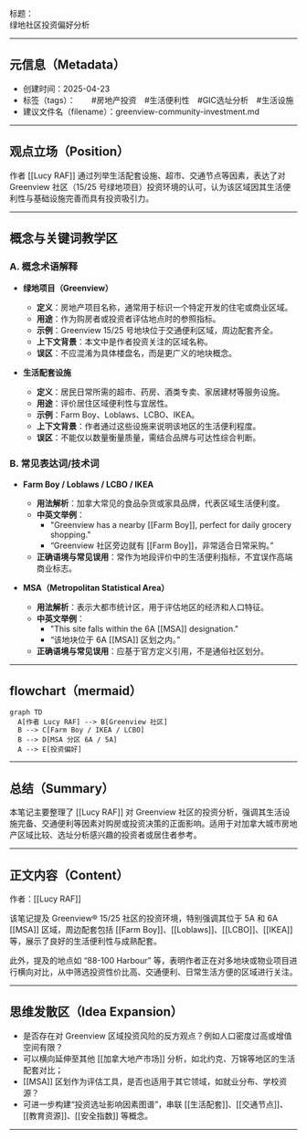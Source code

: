 标题：  
绿地社区投资偏好分析

---

## 元信息（Metadata）

* 创建时间：2025-04-23  
* 标签（tags）：  #房地产投资 #生活便利性 #GIC选址分析 #生活设施  
* 建议文件名（filename）：greenview-community-investment.md

---

## 观点立场（Position）

作者 [[Lucy RAF]] 通过列举生活配套设施、超市、交通节点等因素，表达了对 Greenview 社区（15/25 号绿地项目）投资环境的认可，认为该区域因其生活便利性与基础设施完善而具有投资吸引力。

---

## 概念与关键词教学区

### A. 概念术语解释

- **绿地项目（Greenview）**  
  - **定义**：房地产项目名称，通常用于标识一个特定开发的住宅或商业区域。  
  - **用途**：作为购房者或投资者评估地点时的参照指标。  
  - **示例**：Greenview 15/25 号地块位于交通便利区域，周边配套齐全。  
  - **上下文背景**：本文中是作者投资关注的区域名称。  
  - **误区**：不应混淆为具体楼盘名，而是更广义的地块概念。

- **生活配套设施**  
  - **定义**：居民日常所需的超市、药房、酒类专卖、家居建材等服务设施。  
  - **用途**：评价居住区域便利性与宜居性。  
  - **示例**：Farm Boy、Loblaws、LCBO、IKEA。  
  - **上下文背景**：作者通过这些设施来说明该地区的生活便利程度。  
  - **误区**：不能仅以数量衡量质量，需结合品牌与可达性综合判断。

### B. 常见表达词/技术词

- **Farm Boy / Loblaws / LCBO / IKEA**  
  - **用法解析**：加拿大常见的食品杂货或家具品牌，代表区域生活便利度。  
  - **中英文举例**：
    - "Greenview has a nearby [[Farm Boy]], perfect for daily grocery shopping."  
    - “Greenview 社区旁边就有 [[Farm Boy]]，非常适合日常采购。”  
  - **正确语境与常见误用**：常作为地段评价中的生活便利指标，不宜误作高端商业标志。

- **MSA（Metropolitan Statistical Area）**  
  - **用法解析**：表示大都市统计区，用于评估地区的经济和人口特征。  
  - **中英文举例**：
    - "This site falls within the 6A [[MSA]] designation."  
    - “该地块位于 6A [[MSA]] 区划之内。”  
  - **正确语境与常见误用**：应基于官方定义引用，不是通俗社区划分。

---

## flowchart（mermaid）

```mermaid
graph TD
  A[作者 Lucy RAF] --> B[Greenview 社区]
  B --> C[Farm Boy / IKEA / LCBO]
  B --> D[MSA 分区 6A / 5A]
  A --> E[投资偏好]
```

---

## 总结（Summary）

本笔记主要整理了 [[Lucy RAF]] 对 Greenview 社区的投资分析，强调其生活设施完备、交通便利等因素对购房或投资决策的正面影响。适用于对加拿大城市房地产区域比较、选址分析感兴趣的投资者或居住者参考。

---

## 正文内容（Content）

作者：[[Lucy RAF]]

该笔记提及 Greenview® 15/25 社区的投资环境，特别强调其位于 5A 和 6A [[MSA]] 区域，周边配套包括 [[Farm Boy]]、[[Loblaws]]、[[LCBO]]、[[IKEA]] 等，展示了良好的生活便利性与成熟配套。

此外，提及的地点如 “88-100 Harbour” 等，表明作者正在对多地块或物业项目进行横向对比，从中筛选投资性价比高、交通便利、日常生活方便的区域进行关注。

---

## 思维发散区（Idea Expansion）

- 是否存在对 Greenview 区域投资风险的反方观点？例如人口密度过高或增值空间有限？  
- 可以横向延伸至其他 [[加拿大地产市场]] 分析，如北约克、万锦等地区的生活配套对比；  
- [[MSA]] 区划作为评估工具，是否也适用于其它领域，如就业分布、学校资源？  
- 可进一步构建“投资选址影响因素图谱”，串联 [[生活配套]]、[[交通节点]]、[[教育资源]]、[[安全指数]] 等概念。

---